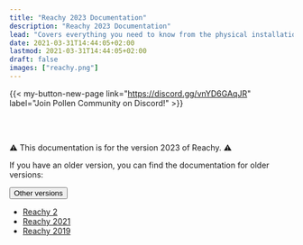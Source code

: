 ```yaml
---
title: "Reachy 2023 Documentation"
description: "Reachy 2023 Documentation"
lead: "Covers everything you need to know from the physical installation of Reachy to advanced uses like VR tele-operation."
date: 2021-03-31T14:44:05+02:00
lastmod: 2021-03-31T14:44:05+02:00
draft: false
images: ["reachy.png"]
---
```


{{< my-button-new-page link="https://discord.gg/vnYD6GAqJR" label="Join Pollen Community on Discord!" >}}  

<br />  
<br />  

:warning: This documentation is for the version 2023 of Reachy. :warning:

If you have an older version, you can find the documentation for older versions:

<div class="dropdown">
  <button class="btn btn-secondary dropdown-toggle" type="button" id="dropdownMenuButton1" data-bs-toggle="dropdown" aria-expanded="false">
    Other versions
  </button>
  <ul class="dropdown-menu" aria-labelledby="dropdownMenuButton1">
    <li><a class="dropdown-item" href="https://pollen-robotics.github.io/reachy2-docs/">Reachy 2</a></li>
    <li><a class="dropdown-item" href="https://pollen-robotics.github.io/reachy-2021-docs/">Reachy 2021</a></li>
    <li><a class="dropdown-item" href="https://pollen-robotics.github.io/reachy-2019-docs/">Reachy 2019</a></li>
  </ul>
</div>
